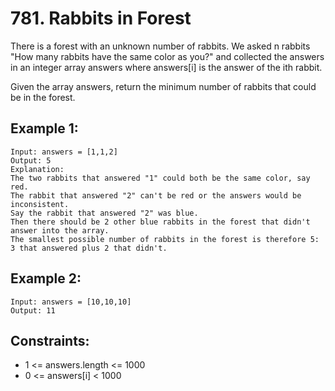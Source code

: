 # 781. Rabbits in Forest

There is a forest with an unknown number of rabbits. We asked n rabbits "How many rabbits have the same color as you?" and collected the answers in an integer array answers where answers[i] is the answer of the ith rabbit.

Given the array answers, return the minimum number of rabbits that could be in the forest.

## Example 1:

```
Input: answers = [1,1,2]
Output: 5
Explanation:
The two rabbits that answered "1" could both be the same color, say red.
The rabbit that answered "2" can't be red or the answers would be inconsistent.
Say the rabbit that answered "2" was blue.
Then there should be 2 other blue rabbits in the forest that didn't answer into the array.
The smallest possible number of rabbits in the forest is therefore 5: 3 that answered plus 2 that didn't.
```

## Example 2:

```
Input: answers = [10,10,10]
Output: 11
```

## Constraints:

- 1 <= answers.length <= 1000
- 0 <= answers[i] < 1000
